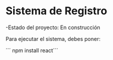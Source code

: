 <h1>Sistema de Registro</h1>

-Estado del proyecto: En construcción 

Para ejecutar el sistema, debes poner:

´´´ npm install react´´´
